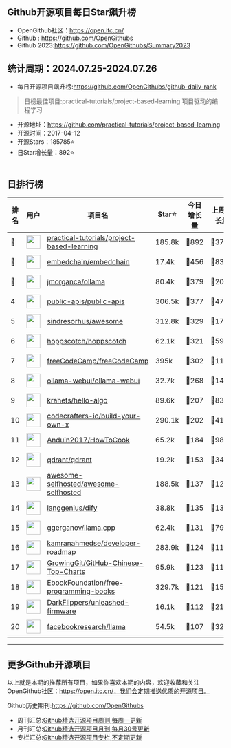 ## Github开源项目每日Star飙升榜

- OpenGithub社区：https://open.itc.cn/
- Github : https://github.com/OpenGithubs
- Github 2023:https://github.com/OpenGithubs/Summary2023

## 统计周期：2024.07.25-2024.07.26

- 每日开源项目飙升榜:https://github.com/OpenGithubs/github-daily-rank



> 日榜最佳项目:practical-tutorials/project-based-learning  项目驱动的编程学习

- 开源地址：https://github.com/practical-tutorials/project-based-learning
- 开源时间：2017-04-12
- 开源Stars：185785⭐
- 日Star增长量：892⭐

![]()


## 日排行榜

| 排名        |  用户     |  项目名          | Star⭐          | 今日增长量     | 上周增长量      |  开源时间   |
|------------|------------|---------------|---------------- |--------------|----------------|------------|
| 🥇 | <img src="https://avatars.githubusercontent.com/u/89421154?v=4" alt="" size="32" height="32" width="32" data-view-component="true" class="avatar circle"> | [practical-tutorials/project-based-learning](https://github.com/practical-tutorials/project-based-learning)| 185.8k  | 🔺892| 🔺3755 | 2017-04-12 |
| 🥈 | <img src="https://avatars.githubusercontent.com/u/137054526?v=4" alt="" size="32" height="32" width="32" data-view-component="true" class="avatar circle"> | [embedchain/embedchain](https://github.com/embedchain/embedchain)| 17.4k  | 🔺456| 🔺8387 | 2023-06-20 |
| 🥉 | <img src="https://avatars.githubusercontent.com/u/151674099?v=4" alt="" size="32" height="32" width="32" data-view-component="true" class="avatar circle"> | [jmorganca/ollama](https://github.com/jmorganca/ollama)| 80.4k  | 🔺379| 🔺2026 | 2023-06-27 |
| 4 | <img src="https://avatars.githubusercontent.com/u/51121562?v=4" alt="" size="32" height="32" width="32" data-view-component="true" class="avatar circle"> | [public-apis/public-apis](https://github.com/public-apis/public-apis)| 306.5k  | 🔺377| 🔺4703 | 2016-03-21 |
| 5 | <img src="https://avatars.githubusercontent.com/u/170270?u=34acd557a042ac478d273a4621570cadb6b0bd89&v=4" alt="" size="32" height="32" width="32" data-view-component="true" class="avatar circle"> | [sindresorhus/awesome](https://github.com/sindresorhus/awesome)| 312.8k  | 🔺329| 🔺1731 | 2014-07-11 |
| 6 | <img src="https://avatars.githubusercontent.com/u/56705483?v=4" alt="" size="32" height="32" width="32" data-view-component="true" class="avatar circle"> | [hoppscotch/hoppscotch](https://github.com/hoppscotch/hoppscotch)| 62.1k  | 🔺321| 🔺594 | 2019-08-21 |
| 7 | <img src="https://avatars.githubusercontent.com/u/9892522?v=4" alt="" size="32" height="32" width="32" data-view-component="true" class="avatar circle"> | [freeCodeCamp/freeCodeCamp](https://github.com/freeCodeCamp/freeCodeCamp)| 395k  | 🔺302| 🔺1188 | 2014-12-25 |
| 8 | <img src="https://avatars.githubusercontent.com/u/158137808?v=4" alt="" size="32" height="32" width="32" data-view-component="true" class="avatar circle"> | [ollama-webui/ollama-webui](https://github.com/ollama-webui/ollama-webui)| 32.7k  | 🔺268| 🔺1484 | 2023-10-07 |
| 9 | <img src="https://avatars.githubusercontent.com/u/26993056?u=12c6a8ef18768abc773c64a56a56c0fd67241ed2&v=4" alt="" size="32" height="32" width="32" data-view-component="true" class="avatar circle"> | [krahets/hello-algo](https://github.com/krahets/hello-algo)| 89.6k  | 🔺207| 🔺8302 | 2022-11-04 |
| 10 | <img src="https://avatars.githubusercontent.com/u/58904235?v=4" alt="" size="32" height="32" width="32" data-view-component="true" class="avatar circle"> | [codecrafters-io/build-your-own-x](https://github.com/codecrafters-io/build-your-own-x)| 290.1k  | 🔺202| 🔺4177 | 2018-05-09 |
| 11 | <img src="https://avatars.githubusercontent.com/u/19531547?u=9bfa4b5f7256f64a05b280019f26a56319955cd0&v=4" alt="" size="32" height="32" width="32" data-view-component="true" class="avatar circle"> | [Anduin2017/HowToCook](https://github.com/Anduin2017/HowToCook)| 65.2k  | 🔺184| 🔺981 | 2020-02-29 |
| 12 | <img src="https://avatars.githubusercontent.com/u/73504361?v=4" alt="" size="32" height="32" width="32" data-view-component="true" class="avatar circle"> | [qdrant/qdrant](https://github.com/qdrant/qdrant)| 19.2k  | 🔺153| 🔺347 | 2020-05-31 |
| 13 | <img src="https://avatars.githubusercontent.com/u/24270415?v=4" alt="" size="32" height="32" width="32" data-view-component="true" class="avatar circle"> | [awesome-selfhosted/awesome-selfhosted](https://github.com/awesome-selfhosted/awesome-selfhosted)| 188.5k  | 🔺137| 🔺1271 | 2015-06-01 |
| 14 | <img src="https://avatars.githubusercontent.com/u/127165244?v=4" alt="" size="32" height="32" width="32" data-view-component="true" class="avatar circle"> | [langgenius/dify](https://github.com/langgenius/dify)| 38.8k  | 🔺135| 🔺1385 | 2023-04-12 |
| 15 | <img src="https://avatars.githubusercontent.com/u/1991296?u=28314d364d7c28f8ec232fadb767970d3ad74e7b&v=4" alt="" size="32" height="32" width="32" data-view-component="true" class="avatar circle"> | [ggerganov/llama.cpp](https://github.com/ggerganov/llama.cpp)| 62.4k  | 🔺131| 🔺795 | 2023-03-11 |
| 16 | <img src="https://avatars.githubusercontent.com/u/4921183?u=d6ed3573fc67b699e0c3bc2c7e1fb82c98c40dec&v=4" alt="" size="32" height="32" width="32" data-view-component="true" class="avatar circle"> | [kamranahmedse/developer-roadmap](https://github.com/kamranahmedse/developer-roadmap)| 283.9k  | 🔺124| 🔺1174 | 2017-03-15 |
| 17 | <img src="https://avatars.githubusercontent.com/u/21018904?u=bcc423f3536e0ea420dfe438d96b36a7ff2704d7&v=4" alt="" size="32" height="32" width="32" data-view-component="true" class="avatar circle"> | [GrowingGit/GitHub-Chinese-Top-Charts](https://github.com/GrowingGit/GitHub-Chinese-Top-Charts)| 95.9k  | 🔺123| 🔺1114 | 2019-09-05 |
| 18 | <img src="https://avatars.githubusercontent.com/u/14127308?v=4" alt="" size="32" height="32" width="32" data-view-component="true" class="avatar circle"> | [EbookFoundation/free-programming-books](https://github.com/EbookFoundation/free-programming-books)| 329.7k  | 🔺121| 🔺1502 | 2013-10-11 |
| 19 | <img src="https://avatars.githubusercontent.com/u/115378555?v=4" alt="" size="32" height="32" width="32" data-view-component="true" class="avatar circle"> | [DarkFlippers/unleashed-firmware](https://github.com/DarkFlippers/unleashed-firmware)| 16.1k  | 🔺112| 🔺219 | 2022-03-16 |
| 20 | <img src="https://avatars.githubusercontent.com/u/153379578?v=4" alt="" size="32" height="32" width="32" data-view-component="true" class="avatar circle"> | [facebookresearch/llama](https://github.com/facebookresearch/llama)| 54.5k  | 🔺107| 🔺320 | 2023-02-14 |

---
## 更多Github开源项目

以上就是本期的推荐所有项目，如果你喜欢本期的内容，欢迎收藏和关注OpenGithub社区：https://open.itc.cn/，我们会定期推送优质的开源项目。

Github历史期刊:https://github.com/OpenGithubs
- 周刊汇总:[Github精选开源项目周刊,每周一更新](https://github.com/OpenGithubs/weekly)
- 月刊汇总:[Github精选开源项目月刊,每月30号更新](https://github.com/OpenGithubs/monthly)
- 专栏汇总:[Github精选开源项目专栏,不定期更新](https://github.com/OpenGithubs/selectedColumn)
